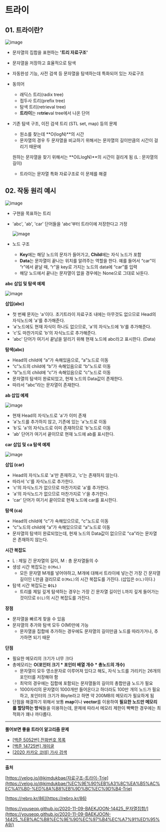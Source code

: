 # 트라이

## 01. 트라이란?

![image](https://user-images.githubusercontent.com/76865900/236624511-82225fb6-9431-4268-8ebd-44380ba408d9.png)


- 문자열의 집합을 표현하는 **'트리 자료구조'**
- 문자열을 저장하고 효율적으로 탐색
- 자동완성 기능, 사전 검색 등 문자열을 탐색하는데 특화되어 있는 자료구조
- 동의어
    - 래딕스 트리(radix tree)
    - 접두사 트리(prefix tree)
    - 탐색 트리(retrieval tree)
    - **트라이**는 re**trie**val tree에서 나온 단어
- 기존 탐색 구조, 이진 검색 트리 (STL set, map) 등의 문제
    - 원소를 찾는데 **O(logN)**의 시간
    - 문자열의 경우 두 문자열을 비교하기 위해서는 문자열의 길이만큼의 시간이 걸리기 때문에
    
    원하는 문자열을 찾기 위해서는 **O(LlogN)**의 시간이 걸리게 됨 (L : 문자열의 길이)
    
    - 트라이는 문자열 특화 자료구조로 이 문제를 해결
    

## 02. 작동 원리 예시

![image](https://user-images.githubusercontent.com/76865900/236624525-d1d166a2-8465-478b-938d-635d76523739.png)


- 구현을 목표하는 트리
- 'abc', 'ab', 'car' 단어들을 'abc'부터 트라이에 저장한다고 가정
    
    ![image](https://user-images.githubusercontent.com/76865900/236624549-84bd2f70-505f-4080-bb44-aecb2cfac00d.png)
    
- 노드 구조
    - **Key**에는 해당 노드의 문자가 들어가고, **Child**에는 자식 노드가 포함
    - **Data**는 문자열이 끝나는 위치를 알려주는 역할을 한다. 예를 들어서 “car”이 “r”에서 끝날 때, “r”을 key로 가지는 노드의 data에 “car”를 입력
    - 해당 노드에서 끝나는 문자열이 없을 경우에는 None으로 그대로 놔둔다.

**abc 삽입 및 탐색 예제**

![image](https://user-images.githubusercontent.com/76865900/236624566-92813ef0-03ab-4a67-8413-587d22ada251.png)

**삽입(abc)**

- 첫 번째 문자는 'a'이다. 초기트라이 자료구조 내에는 아무것도 없으므로 Head의 자식노드에 'a'를 추가해준다.
- 'a'노드에도 현재 자식이 하나도 없으므로, 'a'의 자식노드에 'b'를 추가해준다.
- 'c'도 마찬가지로 'b'의 자식노드로 추가해준다.
- 'abc' 단어가 여기서 끝남을 알리기 위해 현재 노드에 abc라고 표시한다. (Data)

**탐색(abc)**

- Head의 child에 “a”가 속해있음으로, “a”노드로 이동
- “c”노드의 child에 “b”가 속해있음으로 “b”노드로 이동
- “b”노드의 child에 “c”가 속해있음으로 “c”노드로 이동
- 문자열의 탐색이 완료되었고, 현재 노드의 Data값이 존재한다.
- 따라서 “abc”라는 문자열이 존재한다.

**ab 삽입 예제** 

![image](https://user-images.githubusercontent.com/76865900/236624583-68e87a57-91ca-4544-84b1-0225956db473.png)

- 현재 Head의 자식노드로 'a'가 이미 존재
- 'a'노드를 추가하지 않고, 기존에 있는 'a'노드로 이동
- 'b'도 'a'의 자식노드로 이미 존재하므로 'b'노드로 이동
- 'ab' 단어가 여기서 끝이므로 현재 노드에 ab를 표시한다.

**car 삽입 및 ca 탐색 예제** 

![image](https://user-images.githubusercontent.com/76865900/236624600-4def663f-92f5-4867-b74e-1627bf0d2c97.png)

**삽입 (car)**

- Head의 자식노드로 'a'만 존재하고, 'c'는 존재하지 않는다.
- 따라서 'c'를 자식노드로 추가한다.
- 'c'의 자식노드가 없으므로 마찬가지로 'a'를 추가한다.
- 'a'의 자식노드가 없으므로 마찬가지로 'r'을 추가한다.
- 'car' 단어가 여기서 끝이므로 현재 노드에 car를 표시한다.

**탐색 (ca)**

- Head의 child에 “c”가 속해있으므로, “c”노드로 이동
- “c”노드의 child에 “a”가 속해있으므로 “a”노드로 이동
- 문자열의 탐색이 완료되었는데, 현재 노드의 Data값이 없으므로 “ca”라는 문자열은 존재하지 않는다.

**시간 복잡도**

- L : 제일 긴 문자열의 길이, M : 총 문자열들의 수
- 생성 시간 복잡도는 `O(MxL)`
    - 모든 문자열 M개를 넣어야하고, M개에 대해서 트라이에 넣는건 가장 긴 문자열 길이인 L만큼 걸리므로 `O(MxL)`의 시간 복잡도를 가진다. (삽입은 `O(L)`이다.)
- 탐색 시간 복잡도는 **`O(L)`**
    - 트리를 제일 깊게 탐색하는 경우는 가장 긴 문자열 길이인 L까지 깊게 들어가는 것이므로 `O(L)`의 시간 복잡도를 가진다.

**장점**

- 문자열을 빠르게 찾을 수 있음
- 문자열의 추가와 탐색 모두 O(M)만에 가능
    - 문자열을 집합에 추가하는 경우에도 문자열의 길이만큼 노드를 따라가거나, 추가하면 되기 때문

**단점**

- 필요한 메모리의 크기가 너무 크다
- 총메모리는 **O(포인터 크기 * 포인터 배열 개수 * 총노드의 개수)**
    - 문자열이 모두 영소문자로 이루어져 있다고 해도, 자식 노드를 가리키는 26개의 포인터를 저장해야 함
    - 최악의 경우에는 집합에 포함되는 문자열들의 길이의 총합만큼 노드가 필요
    - 1000자리의 문자열이 1000개만 들어온다고 하더라도 100만 개의 노드가 필요하고, 포인터의 크기가 8byte라고 하면 약 200MB의 메모리가 필요하게 됨
- 단점을 해결하기 위해서 보통 **map**이나 **vector**를 이용하여 **필요한 노드만 메모리를 할당하는 방식**들을 이용하는데, 문제에 따라서 메모리 제한이 빡빡한 경우에는 최적화가 꽤나 까다롭다.

---

**풀어보면 좋을 트라이 알고리즘 문제**

- [[백준 5052번] 전화번호 목록](http://boj.kr/5052)
- [[백준 14725번] 개미굴](http://boj.kr/14725)
- [[2020 카카오 코테] 가사 검색](https://school.programmers.co.kr/learn/courses/30/lessons/60060)

---

**출처**

[https://velog.io/@kimdukbae/자료구조-트라이-Trie](https://velog.io/@kimdukbae/%EC%9E%90%EB%A3%8C%EA%B5%AC%EC%A1%B0-%ED%8A%B8%EB%9D%BC%EC%9D%B4-Trie)

[https://rebro.kr/86](https://rebro.kr/86)

[https://youseop.github.io/2020-11-09-BAEKJOON-14425_문자열집합/](https://youseop.github.io/2020-11-09-BAEKJOON-14425_%EB%AC%B8%EC%9E%90%EC%97%B4%EC%A7%91%ED%95%A9/)